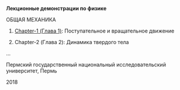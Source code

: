 **Лекционные демонстрации по физике**

ОБЩАЯ МЕХАНИКА

1. [Chapter-1 (Глава 1)](https://github.com/IvanSboev/demo.online.PSU/tree/master/Chapter-1): Поступательное и вращательное движение

2. Chapter-2 (Глава 2): Динамика твердого тела

...

Пермский государственный национальный исследовательский университет, Пермь

2018
